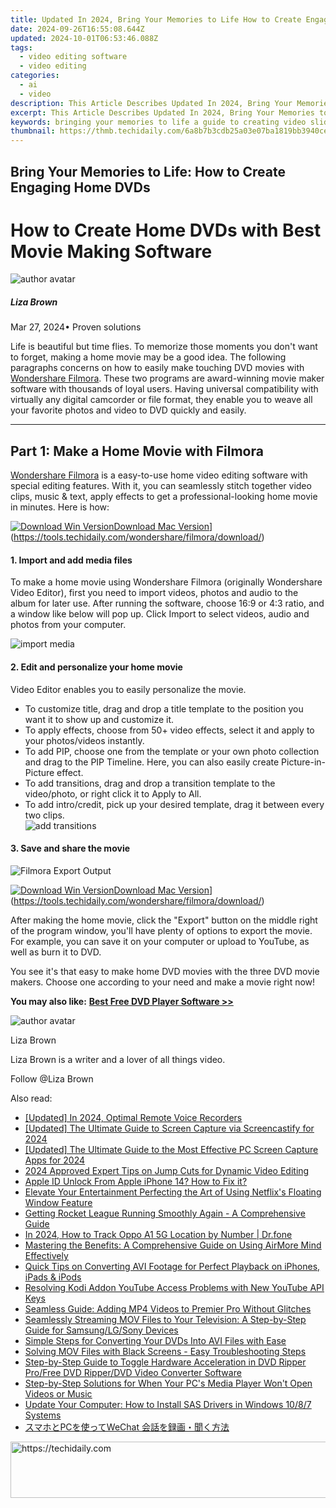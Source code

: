 ```yaml
---
title: Updated In 2024, Bring Your Memories to Life How to Create Engaging Home DVDs
date: 2024-09-26T16:55:08.644Z
updated: 2024-10-01T06:53:46.088Z
tags: 
  - video editing software
  - video editing
categories: 
  - ai
  - video
description: This Article Describes Updated In 2024, Bring Your Memories to Life How to Create Engaging Home DVDs
excerpt: This Article Describes Updated In 2024, Bring Your Memories to Life How to Create Engaging Home DVDs
keywords: bringing your memories to life a guide to creating video slideshows in final cut pro,bring your memories to life how to create engaging home dvds,ai animation speed up your storytelling how to create engaging time lapse videos,speed up your storytelling how to create engaging time lapse videos,preserve your memories a step by step guide to creating home dvds,bring your memories to life how to make a dvd with movie making software,elevate your storytelling how to create engaging hollywood style movies
thumbnail: https://thmb.techidaily.com/6a8b7b3cdb25a03e07ba1819bb3940ce3cb079bf3680cebd2f9e48a956c136d3.jpg
---
```


## Bring Your Memories to Life: How to Create Engaging Home DVDs

# How to Create Home DVDs with Best Movie Making Software

![author avatar](https://lh5.googleusercontent.com/-AIMmjowaFs4/AAAAAAAAAAI/AAAAAAAAABc/Y5UmwDaI7HU/s250-c-k/photo.jpg)

##### Liza Brown

 Mar 27, 2024• Proven solutions

Life is beautiful but time flies. To memorize those moments you don't want to forget, making a home movie may be a good idea. The following paragraphs concerns on how to easily make touching DVD movies with [Wondershare Filmora](https://tools.techidaily.com/wondershare/filmora/download/). These two programs are award-winning movie maker software with thousands of loyal users. Having universal compatibility with virtually any digital camcorder or file format, they enable you to weave all your favorite photos and video to DVD quickly and easily.

---

## Part 1: Make a Home Movie with Filmora

[Wondershare Filmora](https://tools.techidaily.com/wondershare/filmora/download/) is a easy-to-use home video editing software with special editing features. With it, you can seamlessly stitch together video clips, music & text, apply effects to get a professional-looking home movie in minutes. Here is how:

[![Download Win Version](https://images.wondershare.com/filmora/guide/download-btn-win.jpg)](https://tools.techidaily.com/wondershare/filmora/download/)[Download Mac Version](https://images.wondershare.com/filmora/guide/download-btn-mac.jpg)](https://tools.techidaily.com/wondershare/filmora/download/)

#### 1\. Import and add media files

To make a home movie using Wondershare Filmora (originally Wondershare Video Editor), first you need to import videos, photos and audio to the album for later use. After running the software, choose 16:9 or 4:3 ratio, and a window like below will pop up. Click Import to select videos, audio and photos from your computer.

![import media](https://images.wondershare.com/filmora/article-images/video-editor-main-interface-1.jpg)

#### 2\. Edit and personalize your home movie

Video Editor enables you to easily personalize the movie.

* To customize title, drag and drop a title template to the position you want it to show up and customize it.
* To apply effects, choose from 50+ video effects, select it and apply to your photos/videos instantly.
* To add PIP, choose one from the template or your own photo collection and drag to the PIP Timeline. Here, you can also easily create Picture-in-Picture effect.
* To add transitions, drag and drop a transition template to the video/photo, or right click it to Apply to All.
* To add intro/credit, pick up your desired template, drag it between every two clips.  
![add transitions](https://images.wondershare.com/filmora/article-images/transitions-filmora9-mac.png)

#### 3\. Save and share the movie

![Filmora Export Output](https://images.wondershare.com/filmora/article-images/export-output.jpg)

[![Download Win Version](https://images.wondershare.com/filmora/guide/download-btn-win.jpg)](https://tools.techidaily.com/wondershare/filmora/download/)[Download Mac Version](https://images.wondershare.com/filmora/guide/download-btn-mac.jpg)](https://tools.techidaily.com/wondershare/filmora/download/)

After making the home movie, click the "Export" button on the middle right of the program window, you'll have plenty of options to export the movie. For example, you can save it on your computer or upload to YouTube, as well as burn it to DVD.

You see it's that easy to make home DVD movies with the three DVD movie makers. Choose one according to your need and make a movie right now!

**You may also like:** [**Best Free DVD Player Software >>**](https://tools.techidaily.com/wondershare/filmora/download/)

![author avatar](https://lh5.googleusercontent.com/-AIMmjowaFs4/AAAAAAAAAAI/AAAAAAAAABc/Y5UmwDaI7HU/s250-c-k/photo.jpg)

Liza Brown

Liza Brown is a writer and a lover of all things video.

Follow @Liza Brown

<ins class="adsbygoogle"
      style="display:block"
      data-ad-client="ca-pub-7571918770474297"
      data-ad-slot="8358498916"
      data-ad-format="auto"
      data-full-width-responsive="true"></ins>

<span class="atpl-alsoreadstyle">Also read:</span>
<div><ul>
<li><a href="https://screen-capture.techidaily.com/updated-in-2024-optimal-remote-voice-recorders/"><u>[Updated] In 2024, Optimal Remote Voice Recorders</u></a></li>
<li><a href="https://remote-screen-capture.techidaily.com/updated-the-ultimate-guide-to-screen-capture-via-screencastify-for-2024/"><u>[Updated] The Ultimate Guide to Screen Capture via Screencastify for 2024</u></a></li>
<li><a href="https://video-capture.techidaily.com/updated-the-ultimate-guide-to-the-most-effective-pc-screen-capture-apps-for-2024/"><u>[Updated] The Ultimate Guide to the Most Effective PC Screen Capture Apps for 2024</u></a></li>
<li><a href="https://youtube-web.techidaily.com/approved-expert-tips-on-jump-cuts-for-dynamic-video-editing/"><u>2024 Approved Expert Tips on Jump Cuts for Dynamic Video Editing</u></a></li>
<li><a href="https://apple-account.techidaily.com/apple-id-unlock-from-apple-iphone-14-how-to-fix-it-by-drfone-ios/"><u>Apple ID Unlock From Apple iPhone 14? How to Fix it?</u></a></li>
<li><a href="https://extra-tips.techidaily.com/elevate-your-entertainment-perfecting-the-art-of-using-netflixs-floating-window-feature/"><u>Elevate Your Entertainment Perfecting the Art of Using Netflix's Floating Window Feature</u></a></li>
<li><a href="https://win-able.techidaily.com/getting-rocket-league-running-smoothly-again-a-comprehensive-guide/"><u>Getting Rocket League Running Smoothly Again - A Comprehensive Guide</u></a></li>
<li><a href="https://android-location-track.techidaily.com/in-2024-how-to-track-oppo-a1-5g-location-by-number-drfone-by-drfone-virtual-android/"><u>In 2024, How to Track Oppo A1 5G Location by Number | Dr.fone</u></a></li>
<li><a href="https://fox-zero.techidaily.com/mastering-the-benefits-a-comprehensive-guide-on-using-airmore-mind-effectively/"><u>Mastering the Benefits: A Comprehensive Guide on Using AirMore Mind Effectively</u></a></li>
<li><a href="https://video-content-creator.techidaily.com/quick-tips-on-converting-avi-footage-for-perfect-playback-on-iphones-ipads-and-ipods/"><u>Quick Tips on Converting AVI Footage for Perfect Playback on iPhones, iPads & iPods</u></a></li>
<li><a href="https://video-content-creator.techidaily.com/resolving-kodi-addon-youtube-access-problems-with-new-youtube-api-keys/"><u>Resolving Kodi Addon YouTube Access Problems with New YouTube API Keys</u></a></li>
<li><a href="https://video-content-creator.techidaily.com/seamless-guide-adding-mp4-videos-to-premier-pro-without-glitches/"><u>Seamless Guide: Adding MP4 Videos to Premier Pro Without Glitches</u></a></li>
<li><a href="https://video-content-creator.techidaily.com/seamlessly-streaming-mov-files-to-your-television-a-step-by-step-guide-for-samsunglgsony-devices/"><u>Seamlessly Streaming MOV Files to Your Television: A Step-by-Step Guide for Samsung/LG/Sony Devices</u></a></li>
<li><a href="https://video-content-creator.techidaily.com/simple-steps-for-converting-your-dvds-into-avi-files-with-ease/"><u>Simple Steps for Converting Your DVDs Into AVI Files with Ease</u></a></li>
<li><a href="https://video-content-creator.techidaily.com/solving-mov-files-with-black-screens-easy-troubleshooting-steps/"><u>Solving MOV Files with Black Screens - Easy Troubleshooting Steps</u></a></li>
<li><a href="https://video-content-creator.techidaily.com/step-by-step-guide-to-toggle-hardware-acceleration-in-dvd-ripper-profree-dvd-ripperdvd-video-converter-software/"><u>Step-by-Step Guide to Toggle Hardware Acceleration in DVD Ripper Pro/Free DVD Ripper/DVD Video Converter Software</u></a></li>
<li><a href="https://video-content-creator.techidaily.com/step-by-step-solutions-for-when-your-pcs-media-player-wont-open-videos-or-music/"><u>Step-by-Step Solutions for When Your PC's Media Player Won't Open Videos or Music</u></a></li>
<li><a href="https://win-amazing.techidaily.com/update-your-computer-how-to-install-sas-drivers-in-windows-1087-systems/"><u>Update Your Computer: How to Install SAS Drivers in Windows 10/8/7 Systems</u></a></li>
<li><a href="https://video-content-creator.techidaily.com/pcwechat/"><u>スマホとPCを使ってWeChat 会話を録画・聞く方法</u></a></li>
</ul></div>

<!-- affiliate ads begin -->
<a href="https://laganoo.pxf.io/c/5597632/1528688/16446" target="_top" id="1528688">
  <img src="//a.impactradius-go.com/display-ad/16446-1528688" border="0" alt="https://techidaily.com" width="728" height="90"/>
</a>
<img height="0" width="0" src="https://laganoo.pxf.io/i/5597632/1528688/16446" style="position:absolute;visibility:hidden;" border="0" />
<!-- affiliate ads end -->

